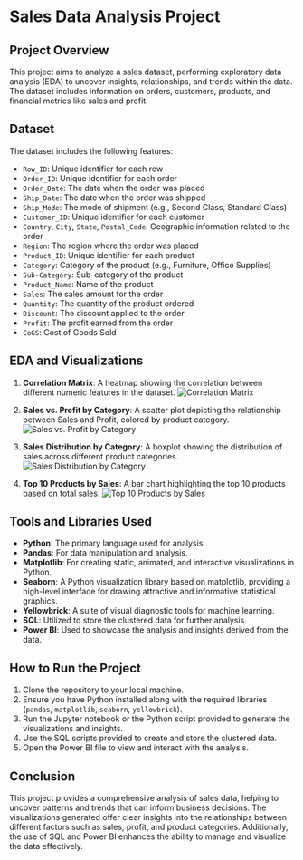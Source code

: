 
# Sales Data Analysis Project

## Project Overview

This project aims to analyze a sales dataset, performing exploratory data analysis (EDA) to uncover insights, relationships, and trends within the data. The dataset includes information on orders, customers, products, and financial metrics like sales and profit.

## Dataset

The dataset includes the following features:
- `Row_ID`: Unique identifier for each row
- `Order_ID`: Unique identifier for each order
- `Order_Date`: The date when the order was placed
- `Ship_Date`: The date when the order was shipped
- `Ship_Mode`: The mode of shipment (e.g., Second Class, Standard Class)
- `Customer_ID`: Unique identifier for each customer
- `Country`, `City`, `State`, `Postal_Code`: Geographic information related to the order
- `Region`: The region where the order was placed
- `Product_ID`: Unique identifier for each product
- `Category`: Category of the product (e.g., Furniture, Office Supplies)
- `Sub-Category`: Sub-category of the product
- `Product_Name`: Name of the product
- `Sales`: The sales amount for the order
- `Quantity`: The quantity of the product ordered
- `Discount`: The discount applied to the order
- `Profit`: The profit earned from the order
- `CoGS`: Cost of Goods Sold

## EDA and Visualizations

1. **Correlation Matrix**: A heatmap showing the correlation between different numeric features in the dataset.
   ![Correlation Matrix](correlation_matrix.png)

2. **Sales vs. Profit by Category**: A scatter plot depicting the relationship between Sales and Profit, colored by product category.
   ![Sales vs. Profit by Category](sales_vs_profit.png)

3. **Sales Distribution by Category**: A boxplot showing the distribution of sales across different product categories.
   ![Sales Distribution by Category](sales_distribution_by_category.png)

4. **Top 10 Products by Sales**: A bar chart highlighting the top 10 products based on total sales.
   ![Top 10 Products by Sales](top_10_products_by_sales.png)

## Tools and Libraries Used

- **Python**: The primary language used for analysis.
- **Pandas**: For data manipulation and analysis.
- **Matplotlib**: For creating static, animated, and interactive visualizations in Python.
- **Seaborn**: A Python visualization library based on matplotlib, providing a high-level interface for drawing attractive and informative statistical graphics.
- **Yellowbrick**: A suite of visual diagnostic tools for machine learning.
- **SQL**: Utilized to store the clustered data for further analysis.
- **Power BI**: Used to showcase the analysis and insights derived from the data.

## How to Run the Project

1. Clone the repository to your local machine.
2. Ensure you have Python installed along with the required libraries (`pandas`, `matplotlib`, `seaborn`, `yellowbrick`).
3. Run the Jupyter notebook or the Python script provided to generate the visualizations and insights.
4. Use the SQL scripts provided to create and store the clustered data.
5. Open the Power BI file to view and interact with the analysis.

## Conclusion

This project provides a comprehensive analysis of sales data, helping to uncover patterns and trends that can inform business decisions. The visualizations generated offer clear insights into the relationships between different factors such as sales, profit, and product categories. Additionally, the use of SQL and Power BI enhances the ability to manage and visualize the data effectively.
